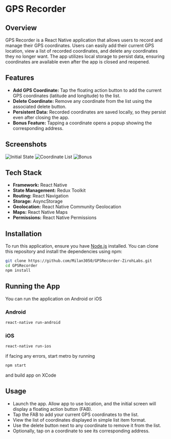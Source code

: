 # GPS Recorder

## Overview

GPS Recorder is a React Native application that allows users to record and manage their GPS coordinates. Users can easily add their current GPS location, view a list of recorded coordinates, and delete any coordinates they no longer want. The app utilizes local storage to persist data, ensuring coordinates are available even after the app is closed and reopened.

## Features

- **Add GPS Coordinate:** Tap the floating action button to add the current GPS coordinates (latitude and longitude) to the list.
- **Delete Coordinate:** Remove any coordinate from the list using the associated delete button.
- **Persistent Data:** Recorded coordinates are saved locally, so they persist even after closing the app.
- **Bonus Feature:** Tapping a coordinate opens a popup showing the corresponding address.

## Screenshots

![Initial State](./assets/images/Screenshot1.png)  ![Coordinate List](./assets/images/Screenshot2.png)  ![Bonus](./assets/images/Screenshot3.png)

## Tech Stack

- **Framework:** React Native
- **State Management:** Redux Toolkit
- **Routing:** React Navigation
- **Storage:** AsyncStorage
- **Geolocation:** React Native Community Geolocation
- **Maps:** React Native Maps
- **Permissions:** React Native Permissions

## Installation

To run this application, ensure you have [Node.js](https://nodejs.org/) installed. You can clone this repository and install the dependencies using npm:

```bash
git clone https://github.com/Milan3050/GPSRecorder-ZirohLabs.git
cd GPSRecorder
npm install
```

## Running the App

You can run the application on Android or iOS

### Android

```bash
react-native run-android
```

### iOS

```bash
react-native run-ios
```

if facing any errors, start metro by running

```bash
npm start
```

and build app on XCode

## Usage

- Launch the app. Allow app to use location, and the initial screen will display a floating action button (FAB).
- Tap the FAB to add your current GPS coordinates to the list.
- View the list of coordinates displayed in simple list item format.
- Use the delete button next to any coordinate to remove it from the list.
- Optionally, tap on a coordinate to see its corresponding address.

